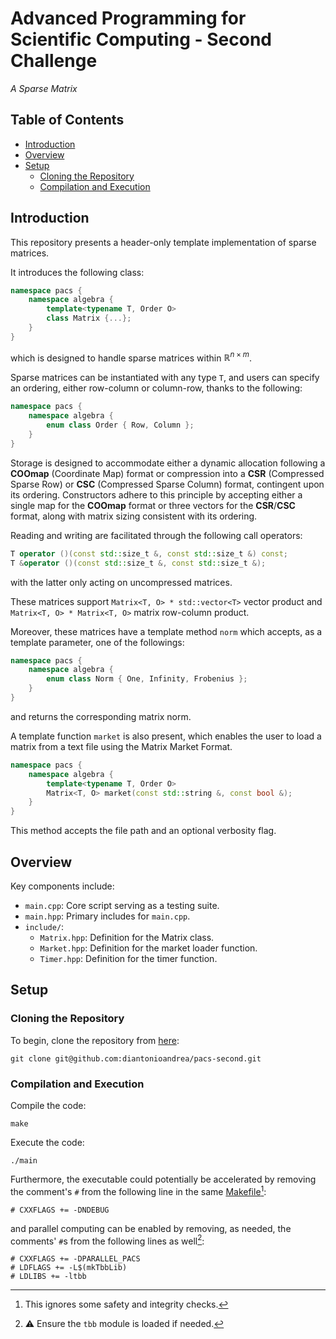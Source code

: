 # Advanced Programming for Scientific Computing - Second Challenge

_A Sparse Matrix_

## Table of Contents

- [Introduction](#introduction)
- [Overview](#overview)
- [Setup](#setup)
    - [Cloning the Repository](#cloning-the-repository)
    - [Compilation and Execution](#compilation-and-execution)

## Introduction

This repository presents a header-only template implementation of sparse matrices.

It introduces the following class:

```cpp
namespace pacs {
    namespace algebra {
        template<typename T, Order O>
        class Matrix {...};
    }
}
```

which is designed to handle sparse matrices within $\mathbb{R}^{n \times m}$.

Sparse matrices can be instantiated with any type `T`, and users can specify an ordering, either row-column or column-row, thanks to the following:

```cpp
namespace pacs {
    namespace algebra {
        enum class Order { Row, Column };
    }
}
```

Storage is designed to accommodate either a dynamic allocation following a **COOmap** (Coordinate Map) format or compression into a **CSR** (Compressed Sparse Row) or **CSC** (Compressed Sparse Column) format, contingent upon its ordering. Constructors adhere to this principle by accepting either a single map for the **COOmap** format or three vectors for the **CSR**/**CSC** format, along with matrix sizing consistent with its ordering.

Reading and writing are facilitated through the following call operators:

```cpp
T operator ()(const std::size_t &, const std::size_t &) const;
T &operator ()(const std::size_t &, const std::size_t &);
```

with the latter only acting on uncompressed matrices.

These matrices support `Matrix<T, O> * std::vector<T>` vector product and `Matrix<T, O> * Matrix<T, O>` matrix row-column product.

Moreover, these matrices have a template method `norm` which accepts, as a template parameter, one of the followings:

```cpp
namespace pacs {
    namespace algebra {
        enum class Norm { One, Infinity, Frobenius };
    }
}
```

and returns the corresponding matrix norm.

A template function `market` is also present, which enables the user to load a matrix from a text file using the Matrix Market Format.

```cpp
namespace pacs {
    namespace algebra {
        template<typename T, Order O>
        Matrix<T, O> market(const std::string &, const bool &);
    }
}
```

This method accepts the file path and an optional verbosity flag.

## Overview

Key components include:

- `main.cpp`: Core script serving as a testing suite.
- `main.hpp`: Primary includes for `main.cpp`.
- `include/`:
    - `Matrix.hpp`: Definition for the Matrix class.
    - `Market.hpp`: Definition for the market loader function.
    - `Timer.hpp`: Definition for the timer function.

## Setup

### Cloning the Repository

To begin, clone the repository from [here](https://github.com/diantonioandrea/pacs-second):

    git clone git@github.com:diantonioandrea/pacs-second.git

### Compilation and Execution

Compile the code:

    make

Execute the code:

    ./main

Furthermore, the executable could potentially be accelerated by removing the comment's `#` from the following line in the same [Makefile](./Makefile)[^1]:

[^1]: This ignores some safety and integrity checks.

``` make
# CXXFLAGS += -DNDEBUG
```

and parallel computing can be enabled by removing, as needed, the comments' `#`s from the following lines as well[^2]:

``` make
# CXXFLAGS += -DPARALLEL_PACS
# LDFLAGS += -L$(mkTbbLib)
# LDLIBS += -ltbb
```

[^2]: :warning: Ensure the `tbb` module is loaded if needed.